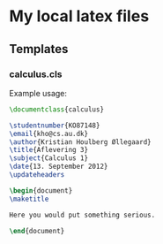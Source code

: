 # My local latex files

## Templates

### calculus.cls

Example usage:

```latex
\documentclass{calculus}

\studentnumber{KO87148} 
\email{kho@cs.au.dk}
\author{Kristian Houlberg Øllegaard}
\title{Aflevering 3}
\subject{Calculus 1}
\date{13. September 2012}
\updateheaders 

\begin{document}
\maketitle

Here you would put something serious.

\end{document}


```